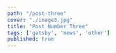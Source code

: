 ```yaml
---
path: "/post-three"
cover: "./image3.jpg"
title: "Post Number Three"
tags: ['gatsby', 'news', 'other']
published: true
---
```

